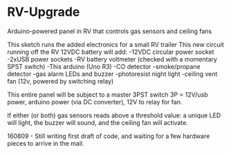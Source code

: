 # RV-Upgrade
Arduino-powered panel in RV that controls gas sensors and ceiling fans

This sketch runs the added electronics for a small RV trailer
This new circuit running off the RV 12VDC battery will add:
  -12VDC circular power socket
  -2xUSB power sockets
  -RV battery voltmeter (checked with a momentary SPST switch)
  -This arduino (Uno R3)
    -CO detector
    -smoke/propane detector
    -gas alarm LEDs and buzzer
    -photoresist night light
    -ceiling vent fan (12v, powered by switching relay)

  This entire panel will be subject to a master 3PST switch
    3P = 12V/usb power, arduino power (via DC converter), 12V to relay for fan.

  If either (or both) gas sensors reads above a threshold value: a unique LED will light,
    the buzzer will sound, and the ceiling fan will activate.

160809 - Still writing first draft of code, and waiting for a few hardware pieces to arrive in the mail.
